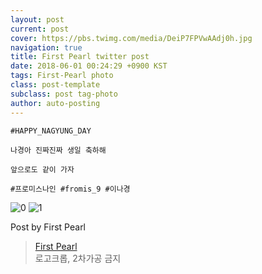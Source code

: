 ```yaml
---
layout: post
current: post
cover: https://pbs.twimg.com/media/DeiP7FPVwAAdj0h.jpg
navigation: true
title: First Pearl twitter post
date: 2018-06-01 00:24:29 +0900 KST
tags: First-Pearl photo
class: post-template
subclass: post tag-photo
author: auto-posting
---
```


```  
#HAPPY_NAGYUNG_DAY  
  
나경아 진짜진짜 생일 축하해  
  
앞으로도 같이 가자  
  
#프로미스나인 #fromis_9 #이나경  

```

![0](https://pbs.twimg.com/media/DeiP7FOVQAA715h.jpg)
![1](https://pbs.twimg.com/media/DeiP7FPVwAAdj0h.jpg)


Post by First Pearl

> [First Pearl](https://twitter.com/fromis_ng)  
  로고크롭, 2차가공 금지